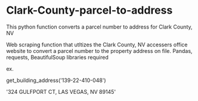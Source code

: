 # Clark-County-parcel-to-address
This python function converts a parcel number to address for Clark County, NV

Web scraping function that utltizes the Clark County, NV accessers office website to convert a parcel number to the property address on file.
Pandas, requests, BeautifulSoup libraries required 

ex.

get_building_address('139-22-410-048')

'324 GULFPORT CT, LAS VEGAS, NV  89145'
